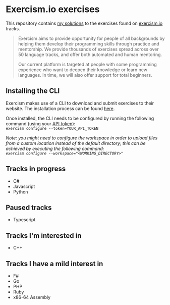 # Exercism.io exercises
This repository contains [my solutions](https://exercism.io/profiles/nahuel-ianni) to the exercises found on [exercism.io](https://exercism.io/) tracks.

> Exercism aims to provide opportunity for people of all backgrounds by helping them develop their programming skills through practice and mentorship. We provide thousands of exercises spread across over 50 language tracks, and offer both automated and human mentoring. 
> 
> Our current platform is targeted at people with some programming experience who want to deepen their knowledge or learn new languages. In time, we will also offer support for total beginners.

## Installing the CLI
Exercism makes use of a CLI to download and submit exercises to their website.
The installation process can be found [here](https://exercism.io/cli-walkthrough).

Once installed, the CLI needs to be configured by running the following command (using your [API token](https://exercism.io/my/settings)):  
`exercism configure --token=YOUR_API_TOKEN`

*Note: you might need to configure the workspace in order to upload files from a custom location instead of the default directory; this can be achieved by executing the following command:  
`exercism configure --workspace="<WORKING_DIRECTORY>"`*

## Tracks in progress
- C#
- Javascript
- Python

## Paused tracks
- Typescript

## Tracks I'm interested in
- C++

## Tracks I have a mild interest in
- F#
- Go
- PHP
- Ruby
- x86-64 Assembly